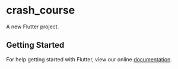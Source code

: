 # crash_course

A new Flutter project.

## Getting Started

For help getting started with Flutter, view our online
[documentation](https://flutter.io/).
